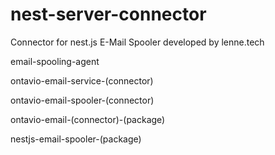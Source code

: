 # nest-server-connector
Connector for nest.js E-Mail Spooler developed by lenne.tech

email-spooling-agent

ontavio-email-service-(connector)

ontavio-email-spooler-(connector)

ontavio-email-(connector)-(package)

nestjs-email-spooler-(package)
